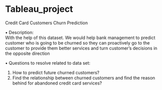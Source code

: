 # Tableau_project
Credit Card Customers Churn Prediction

•	Description:                                                                                    
With the help of this dataset. We would help bank management to predict customer who is going to be churned so they can proactively go to the customer to provide them better services and turn customer’s decisions in the opposite direction

•	Questions to resolve related to data set: 
1.	How to predict future churned customers?
2.	Find the relationship between churned customers and find the reason behind for abandoned credit card services?
